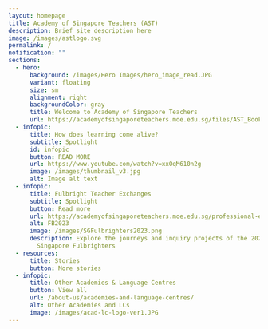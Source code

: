 ```yaml
---
layout: homepage
title: Academy of Singapore Teachers (AST)
description: Brief site description here
image: /images/astlogo.svg
permalink: /
notification: ""
sections:
  - hero:
      background: /images/Hero Images/hero_image_read.JPG
      variant: floating
      size: sm
      alignment: right
      backgroundColor: gray
      title: Welcome to Academy of Singapore Teachers
      url: https://academyofsingaporeteachers.moe.edu.sg/files/AST_Booklet_DigitalFA_Pages_LR
  - infopic:
      title: How does learning come alive?
      subtitle: Spotlight
      id: infopic
      button: READ MORE
      url: https://www.youtube.com/watch?v=xxOqM610n2g
      image: /images/thumbnail_v3.jpg
      alt: Image alt text
  - infopic:
      title: Fulbright Teacher Exchanges
      subtitle: Spotlight
      button: Read more
      url: https://academyofsingaporeteachers.moe.edu.sg/professional-excellence/international-awards/da-in-teaching-program/
      alt: FB2023
      image: /images/SGFulbrighters2023.png
      description: Explore the journeys and inquiry projects of the 2022 - 2023
        Singapore Fulbrighters
  - resources:
      title: Stories
      button: More stories
  - infopic:
      title: Other Academies & Language Centres
      button: View all
      url: /about-us/academies-and-language-centres/
      alt: Other Academies and LCs
      image: /images/acad-lc-logo-ver1.JPG
---
```

